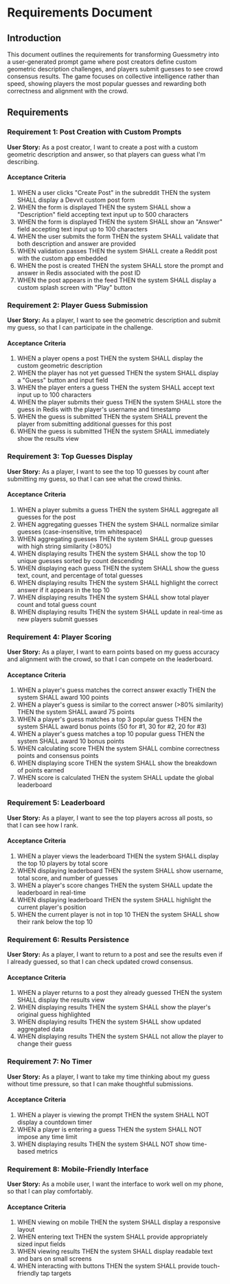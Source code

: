 # Requirements Document

## Introduction

This document outlines the requirements for transforming Guessmetry into a user-generated prompt game where post creators define custom geometric description challenges, and players submit guesses to see crowd consensus results. The game focuses on collective intelligence rather than speed, showing players the most popular guesses and rewarding both correctness and alignment with the crowd.

## Requirements

### Requirement 1: Post Creation with Custom Prompts

**User Story:** As a post creator, I want to create a post with a custom geometric description and answer, so that players can guess what I'm describing.

#### Acceptance Criteria

1. WHEN a user clicks "Create Post" in the subreddit THEN the system SHALL display a Devvit custom post form
2. WHEN the form is displayed THEN the system SHALL show a "Description" field accepting text input up to 500 characters
3. WHEN the form is displayed THEN the system SHALL show an "Answer" field accepting text input up to 100 characters
4. WHEN the user submits the form THEN the system SHALL validate that both description and answer are provided
5. WHEN validation passes THEN the system SHALL create a Reddit post with the custom app embedded
6. WHEN the post is created THEN the system SHALL store the prompt and answer in Redis associated with the post ID
7. WHEN the post appears in the feed THEN the system SHALL display a custom splash screen with "Play" button

### Requirement 2: Player Guess Submission

**User Story:** As a player, I want to see the geometric description and submit my guess, so that I can participate in the challenge.

#### Acceptance Criteria

1. WHEN a player opens a post THEN the system SHALL display the custom geometric description
2. WHEN the player has not yet guessed THEN the system SHALL display a "Guess" button and input field
3. WHEN the player enters a guess THEN the system SHALL accept text input up to 100 characters
4. WHEN the player submits their guess THEN the system SHALL store the guess in Redis with the player's username and timestamp
5. WHEN the guess is submitted THEN the system SHALL prevent the player from submitting additional guesses for this post
6. WHEN the guess is submitted THEN the system SHALL immediately show the results view

### Requirement 3: Top Guesses Display

**User Story:** As a player, I want to see the top 10 guesses by count after submitting my guess, so that I can see what the crowd thinks.

#### Acceptance Criteria

1. WHEN a player submits a guess THEN the system SHALL aggregate all guesses for the post
2. WHEN aggregating guesses THEN the system SHALL normalize similar guesses (case-insensitive, trim whitespace)
3. WHEN aggregating guesses THEN the system SHALL group guesses with high string similarity (>80%)
4. WHEN displaying results THEN the system SHALL show the top 10 unique guesses sorted by count descending
5. WHEN displaying each guess THEN the system SHALL show the guess text, count, and percentage of total guesses
6. WHEN displaying results THEN the system SHALL highlight the correct answer if it appears in the top 10
7. WHEN displaying results THEN the system SHALL show total player count and total guess count
8. WHEN displaying results THEN the system SHALL update in real-time as new players submit guesses

### Requirement 4: Player Scoring

**User Story:** As a player, I want to earn points based on my guess accuracy and alignment with the crowd, so that I can compete on the leaderboard.

#### Acceptance Criteria

1. WHEN a player's guess matches the correct answer exactly THEN the system SHALL award 100 points
2. WHEN a player's guess is similar to the correct answer (>80% similarity) THEN the system SHALL award 75 points
3. WHEN a player's guess matches a top 3 popular guess THEN the system SHALL award bonus points (50 for #1, 30 for #2, 20 for #3)
4. WHEN a player's guess matches a top 10 popular guess THEN the system SHALL award 10 bonus points
5. WHEN calculating score THEN the system SHALL combine correctness points and consensus points
6. WHEN displaying score THEN the system SHALL show the breakdown of points earned
7. WHEN score is calculated THEN the system SHALL update the global leaderboard

### Requirement 5: Leaderboard

**User Story:** As a player, I want to see the top players across all posts, so that I can see how I rank.

#### Acceptance Criteria

1. WHEN a player views the leaderboard THEN the system SHALL display the top 10 players by total score
2. WHEN displaying leaderboard THEN the system SHALL show username, total score, and number of guesses
3. WHEN a player's score changes THEN the system SHALL update the leaderboard in real-time
4. WHEN displaying leaderboard THEN the system SHALL highlight the current player's position
5. WHEN the current player is not in top 10 THEN the system SHALL show their rank below the top 10

### Requirement 6: Results Persistence

**User Story:** As a player, I want to return to a post and see the results even if I already guessed, so that I can check updated crowd consensus.

#### Acceptance Criteria

1. WHEN a player returns to a post they already guessed THEN the system SHALL display the results view
2. WHEN displaying results THEN the system SHALL show the player's original guess highlighted
3. WHEN displaying results THEN the system SHALL show updated aggregated data
4. WHEN displaying results THEN the system SHALL not allow the player to change their guess

### Requirement 7: No Timer

**User Story:** As a player, I want to take my time thinking about my guess without time pressure, so that I can make thoughtful submissions.

#### Acceptance Criteria

1. WHEN a player is viewing the prompt THEN the system SHALL NOT display a countdown timer
2. WHEN a player is entering a guess THEN the system SHALL NOT impose any time limit
3. WHEN displaying results THEN the system SHALL NOT show time-based metrics

### Requirement 8: Mobile-Friendly Interface

**User Story:** As a mobile user, I want the interface to work well on my phone, so that I can play comfortably.

#### Acceptance Criteria

1. WHEN viewing on mobile THEN the system SHALL display a responsive layout
2. WHEN entering text THEN the system SHALL provide appropriately sized input fields
3. WHEN viewing results THEN the system SHALL display readable text and bars on small screens
4. WHEN interacting with buttons THEN the system SHALL provide touch-friendly tap targets
